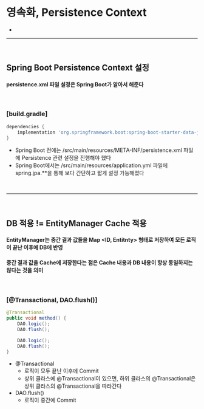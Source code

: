 # 영속화, Persistence Context
> 
* 

<hr>
<br>

## Spring Boot Persistence Context 설정
#### persistence.xml 파일 설정은 Spring Boot가 알아서 해준다

<br>

### [build.gradle]
```gradle
dependencies {
    implementation 'org.springframework.boot:spring-boot-starter-data-jpa'
}
```
* Spring Boot 전에는 /src/main/resources/META-INF/persistence.xml 파일에 Persistence 관련 설정을 진행해야 했다
* Spring Boot에서는 /src/main/resources/application.yml 파일에 spring.jpa.**을 통해 보다 간단하고 짧게 설정 가능해졌다

<br>
<hr>
<br>

## DB 적용 != EntityManager Cache 적용
#### EntityManager는 중간 결과 값들을 Map <ID, Entitnty> 형태로 저장하여 모든 로직이 끝난 이후에 DB에 반영
#### 중간 결과 값을 Cache에 저장한다는 점은 Cache 내용과 DB 내용이 항상 동일하지는 않다는 것을 의미

<br>

### [@Transactional, DAO.flush()]
```java
@Transactional
public void method() {
    DAO.logic();
    DAO.flush();
    
    DAO.logic();
    DAO.flush();
}
```
* @Transactional
  * 로직이 모두 끝난 이후에 Commit 
  * 상위 클라스에 @Transactional이 있으면, 하위 클라스의 @Transactional은 상위 클라스의 @Transactional을 따라간다
* DAO.flush()
  * 로직이 중간에 Commit
